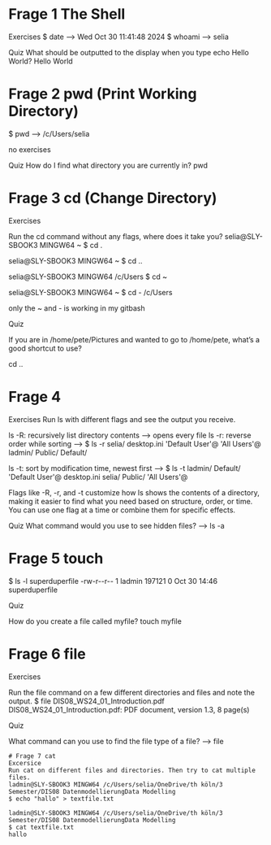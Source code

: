 # Frage 1 The Shell 

Exercises
$ date --> Wed Oct 30 11:41:48     2024
$ whoami --> selia

Quiz
What should be outputted to the display when you type echo Hello World?
Hello World

# Frage 2 pwd (Print Working Directory)
$ pwd --> /c/Users/selia

no exercises

Quiz 
How do I find what directory you are currently in?
pwd

# Frage 3 cd (Change Directory)

Exercises

Run the cd command without any flags, where does it take you?
selia@SLY-SBOOK3 MINGW64 ~
$ cd .

selia@SLY-SBOOK3 MINGW64 ~
$ cd ..

selia@SLY-SBOOK3 MINGW64 /c/Users
$ cd ~

selia@SLY-SBOOK3 MINGW64 ~
$ cd -
/c/Users

only the ~ and - is working in my gitbash 

Quiz

If you are in /home/pete/Pictures and wanted to go to /home/pete, what’s a good shortcut to use?

cd ..

# Frage 4

Exercises
Run ls with different flags and see the output you receive.

ls -R: recursively list directory contents --> opens every file 
ls -r: reverse order while sorting --> $ ls -r
 selia/    desktop.ini  'Default User'@  'All Users'@
 ladmin/   Public/       Default/

ls -t: sort by modification time, newest first --> $ ls -t
 ladmin/   Default/  'Default User'@   desktop.ini
 selia/    Public/   'All Users'@


Flags like -R, -r, and -t customize how ls shows the contents of a directory, making it easier to find what you need based on structure, order, or time. You can use one flag at a time or combine them for specific effects.

Quiz 
What command would you use to see hidden files? --> ls -a

# Frage 5 touch 
$ ls -l superduperfile
-rw-r--r-- 1 ladmin 197121 0 Oct 30 14:46 superduperfile

Quiz 

How do you create a file called myfile?
touch myfile

# Frage 6 file

Exercises

Run the file command on a few different directories and files and note the output.
$ file DIS08_WS24_01_Introduction.pdf
DIS08_WS24_01_Introduction.pdf: PDF document, version 1.3, 8 page(s)

Quiz

What command can you use to find the file type of a file? --> file
```
# Frage 7 cat
Excersice
Run cat on different files and directories. Then try to cat multiple files.
ladmin@SLY-SBOOK3 MINGW64 /c/Users/selia/OneDrive/th köln/3 Semester/DIS08 DatenmodellierungData Modelling
$ echo "hallo" > textfile.txt

ladmin@SLY-SBOOK3 MINGW64 /c/Users/selia/OneDrive/th köln/3 Semester/DIS08 DatenmodellierungData Modelling
$ cat textfile.txt
hallo
```




